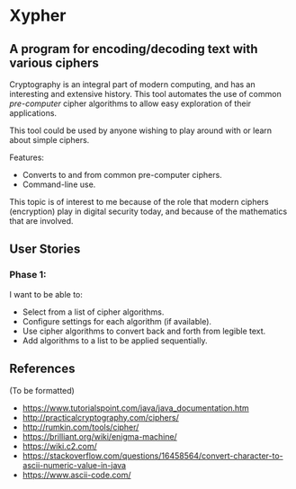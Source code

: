 # Xypher

## A program for encoding/decoding text with various ciphers

Cryptography is an integral part of modern computing, and has an interesting and extensive history.
This tool automates the use of common *pre-computer* cipher algorithms to allow easy exploration 
of their applications. 

This tool could be used by anyone wishing to play around with or learn about simple ciphers.

Features:
 - Converts to and from common pre-computer ciphers.
 - Command-line use.

This topic is of interest to me because of the role that modern ciphers (encryption) play in
digital security today, and because of the mathematics that are involved.




## User Stories

### Phase 1:

I want to be able to:
- Select from a list of cipher algorithms.
- Configure settings for each algorithm (if available).
- Use cipher algorithms to convert back and forth from legible text.
- Add algorithms to a list to be applied sequentially.




## References
 (To be formatted)
 - https://www.tutorialspoint.com/java/java_documentation.htm
 - http://practicalcryptography.com/ciphers/
 - http://rumkin.com/tools/cipher/
 - https://brilliant.org/wiki/enigma-machine/
 - https://wiki.c2.com/
 - https://stackoverflow.com/questions/16458564/convert-character-to-ascii-numeric-value-in-java
 - https://www.ascii-code.com/